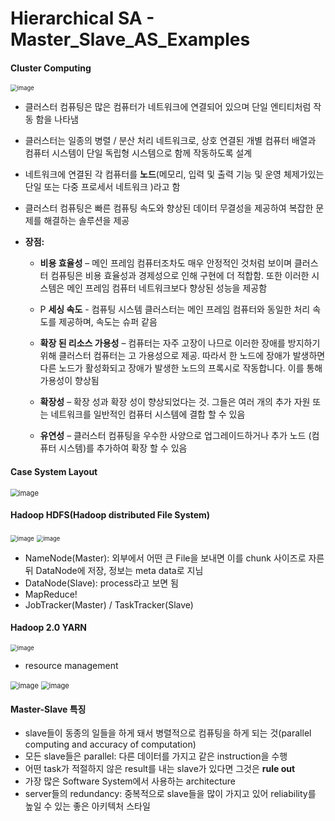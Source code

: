 # Hierarchical SA - Master_Slave_AS_Examples

#### Cluster Computing

<img src="https://user-images.githubusercontent.com/33410490/81398975-38ddb600-9165-11ea-9a83-4e4351d3790b.png" alt="image" style="zoom: 67%;" />

-  클러스터 컴퓨팅은 많은 컴퓨터가 네트워크에 연결되어 있으며 단일 엔티티처럼 작동 함을 나타냄

-  클러스터는 일종의 병렬 / 분산 처리 네트워크로, 상호 연결된 개별 컴퓨터 배열과 컴퓨터 시스템이 단일 독립형 시스템으로 함께 작동하도록 설계

-  네트워크에 연결된 각 컴퓨터를 **노드**(메모리, 입력 및 출력 기능 및 운영 체제가있는 단일 또는 다중 프로세서 네트워크 )라고 함

-  클러스터 컴퓨팅은 빠른 컴퓨팅 속도와 향상된 데이터 무결성을 제공하여 복잡한 문제를 해결하는 솔루션을 제공 

- **장점:**

  - **비용 효율성** – 메인 프레임 컴퓨터조차도 매우 안정적인 것처럼 보이며 클러스터 컴퓨팅은 비용 효율성과 경제성으로 인해 구현에 더 적합함. 또한 이러한 시스템은 메인 프레임 컴퓨터 네트워크보다 향상된 성능을 제공함

  - P **세싱 속도** - 컴퓨팅 시스템 클러스터는 메인 프레임 컴퓨터와 동일한 처리 속도를 제공하며, 속도는 슈퍼 같음

  - **확장 된 리소스 가용성** – 컴퓨터는 자주 고장이 나므로 이러한 장애를 방지하기 위해 클러스터 컴퓨터는 고 가용성으로 제공. 따라서 한 노드에 장애가 발생하면 다른 노드가 활성화되고 장애가 발생한 노드의 프록시로 작동합니다. 이를 통해 가용성이 향상됨

  - **확장성** – 확장 성과 확장 성이 향상되었다는 것. 그들은 여러 개의 추가 자원 또는 네트워크를 일반적인 컴퓨터 시스템에 결합 할 수 있음

  - **유연성** – 클러스터 컴퓨팅을 우수한 사양으로 업그레이드하거나 추가 노드 (컴퓨터 시스템)를 추가하여 확장 할 수 있음



#### Case System Layout

<img src="https://user-images.githubusercontent.com/33410490/81399930-f0bf9300-9166-11ea-9231-145d917da001.png" alt="image" style="zoom:80%;" />



#### Hadoop HDFS(Hadoop distributed File System)

<img src="https://user-images.githubusercontent.com/33410490/81400199-8824e600-9167-11ea-83c6-7d57ef277265.png" alt="image" style="zoom: 67%;" />

<img src="https://user-images.githubusercontent.com/33410490/81400556-5b250300-9168-11ea-942f-300e2f4c3b11.png" alt="image" style="zoom:67%;" />



- NameNode(Master): 외부에서 어떤 큰 File을 보내면 이를 chunk 사이즈로 자른 뒤 DataNode에 저장, 정보는 meta data로 지님
- DataNode(Slave): process라고 보면 됨
- MapReduce!
- JobTracker(Master) / TaskTracker(Slave)



#### Hadoop 2.0 YARN

<img src="https://user-images.githubusercontent.com/33410490/81400804-e0101c80-9168-11ea-82a6-dfd8adf51758.png" alt="image" style="zoom: 67%;" />

- resource management

<img src="https://user-images.githubusercontent.com/33410490/81402438-5a8e6b80-916c-11ea-801e-ebf08610a3bc.png" alt="image" style="zoom: 80%;" />



<img src="https://user-images.githubusercontent.com/33410490/81402684-d688b380-916c-11ea-9b92-779a92d1bca6.png" alt="image" style="zoom:80%;" />



#### Master-Slave 특징

- slave들이 동종의 일들을 하게 돼서 병렬적으로 컴퓨팅을 하게 되는 것(parallel computing and accuracy of computation)
- 모든 slave들은 parallel: 다른 데이터를 가지고 같은 instruction을 수행
- 어떤 task가 적절하지 않은 result를 내는 slave가 있다면 그것은 **rule out**
- 가장 많은 Software System에서 사용하는 architecture
- server들의 redundancy: 중복적으로 slave들을 많이 가지고 있어 reliability를 높일 수 있는 좋은 아키텍처 스타일